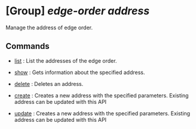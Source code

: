 # [Group] _edge-order address_

Manage the address of edge order.

## Commands

- [list](/Commands/edge-order/address/_list.md)
: List the addresses of the edge order.

- [show](/Commands/edge-order/address/_show.md)
: Gets information about the specified address.

- [delete](/Commands/edge-order/address/_delete.md)
: Deletes an address.

- [create](/Commands/edge-order/address/_create.md)
: Creates a new address with the specified parameters. Existing address can be updated with this API

- [update](/Commands/edge-order/address/_update.md)
: Creates a new address with the specified parameters. Existing address can be updated with this API
